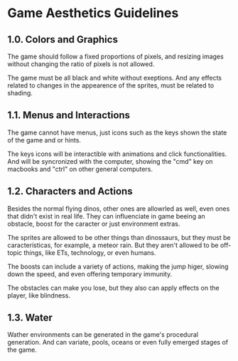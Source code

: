 # Game Aesthetics Guidelines

## 1.0. Colors and Graphics

The game should follow a fixed proportions of pixels, and resizing images without changing the ratio of pixels is not allowed.

The game must be all black and white without exeptions. And any effects related to changes in the appearence of the sprites, must be related to shading.

## 1.1. Menus and Interactions

The game cannot have menus, just icons such as the keys shown the state of the game and or hints.

The keys icons will be interactible with animations and click functionalities. And will be syncronized with the computer, showing the "cmd" key on macbooks and "ctrl" on other general computers.

## 1.2. Characters and Actions

Besides the normal flying dinos, other ones are allowrled as well, even ones that didn't exist in real life. They can influenciate in game beeing an obstacle, boost for the caracter or just environment extras.

The sprites are allowed to be other things than dinossaurs, but they must be características, for example, a meteor rain. But they aren't allowed to be off-topic things, like ETs, technology, or even humans.

The boosts can include a variety of actions, making the jump higer, slowing down the speed, and even offering temporary immunity.

The obstacles can make you lose, but they also can apply effects on the player, like blindness.

## 1.3. Water

Wather environments can be generated in the game's procedural generation. And can variate, pools, oceans or even fully emerged stages of the game.
